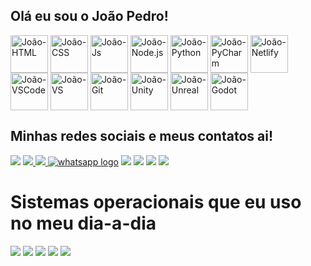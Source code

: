 ## Olá eu sou o João Pedro!
<!--
Pessoal que veio atrás do **Github Stats:** a API provavelmente saiu do ar nesse período,
mas você pode adicionar a sua própria, seguindo esse [tutorial](https://github.com/anuraghazra/github-readme-stats/blob/master/readme.md#deploy-on-your-own-vercel-instance)

<table>
  <a href="https://github.com/j040p3dr0fc">
  <img height="180em" src="https://github-readme-stats.vercel.app/api?username=j040p3dr0fc&show_icons=true&theme=transparent&include_all_commits=true&count_private=true"/>
  <img height="180em" src="https://github-readme-stats.vercel.app/api/top-langs/?username=j040p3dr0fc&layout=compact&langs_count=6&theme=transparent"/>
    <img height="200em" src="https://github-readme-stats.vercel.app/api/top-langs/?username=j040p3dr0fc&theme=transparent">

    
  <div style="display: inline_block"><br>
-->


    
  <img align="center" alt="João-HTML" heigt="50" width="60" src="https://cdn.jsdelivr.net/gh/devicons/devicon/icons/html5/html5-original.svg">
  
  <img align="center" alt="João-CSS" heigt="50" width="60" src="https://cdn.jsdelivr.net/gh/devicons/devicon/icons/css3/css3-original.svg">
  
  <img align="center" alt="João-Js" heigt="50" width="60" src="https://cdn.jsdelivr.net/gh/devicons/devicon/icons/javascript/javascript-original.svg">
    
  <img align="center" alt="João-Node.js" heigt="50" width="60" src="https://cdn.jsdelivr.net/gh/devicons/devicon/icons/nodejs/nodejs-original-wordmark.svg">
  
  <img align="center" alt="João-Python" heigt="50" width="60" src="https://cdn.jsdelivr.net/gh/devicons/devicon/icons/python/python-original.svg">
  
  <img align="center" alt="João-PyCharm" heigt="50" width="60" src="https://cdn.jsdelivr.net/gh/devicons/devicon/icons/pycharm/pycharm-original.svg">
    
   <img align="center" alt="João-Netlify" heigt="50" width="60" src="https://img.shields.io/badge/Netlify-00C7B7?style=for-the-badge&logo=netlify&logoColor=white">
    
   <img align="center" alt="João-VSCode" heigt="50" width="60" src="https://cdn.jsdelivr.net/gh/devicons/devicon/icons/vscode/vscode-original.svg">
     
   <img align="center" alt="João-VS" heigt="50" width="60" src="https://cdn.jsdelivr.net/gh/devicons/devicon/icons/visualstudio/visualstudio-plain.svg">
    
  <img align="center" alt="João-Git" heigt="50" width="60" src="https://cdn.jsdelivr.net/gh/devicons/devicon/icons/git/git-original.svg">
  
  <img align="center" alt="João-Unity" heigt="50" width="60" src="https://cdn.jsdelivr.net/gh/devicons/devicon/icons/unity/unity-original.svg">
    
  <img align="center" alt="João-Unreal" heigt="50" width="60" src="https://cdn.jsdelivr.net/gh/devicons/devicon/icons/unrealengine/unrealengine-original.svg">
    
  <img align="center" alt="João-Godot" heigt="50" width="60" src="https://cdn.jsdelivr.net/gh/devicons/devicon/icons/godot/godot-original.svg">
</div>
</table>
  
  ## Minhas redes sociais e meus contatos ai!
 
<div> 
  <!--
  <a href="" target="_blank"><img src="https://img.shields.io/badge/YouTube-FF0000?style=for-the-badge&logo=youtube&logoColor=white" target="_blank"></a>
  	<a href="" target="_blank"><img src="https://img.shields.io/badge/Twitch-9146FF?style=for-the-badge&logo=twitch&logoColor=white" target="_blank"></a>
  -->
  <a href="https://codepen.io/jo-o-pedro-gomes"><img src="https://img.shields.io/badge/Codepen-000000?style=for-the-badge&logo=codepen&logoColor=white"></a>
  <a href="https://blogjp.netlify.app/"> <img src="https://img.shields.io/badge/website-000000?style=for-the-badge&logo=About.me&logoColor=whit" </a>
  <a href="t.me/joaopedrogsil"> <img src="https://img.shields.io/badge/Telegram-2CA5E0?style=for-the-badge&logo=telegram&logoColor=white">
  </a>
  <a href="https://wa.me/5531971072485" target="_blank">
<img src="https://img.shields.io/badge/WhatsApp-25D366?style=for-the-badge&logo=whatsapp&logoColor=white" alt="whatsapp logo"></a>
  <a href="https://instagram.com/joaopdr___?utm_source=qr&igshid=ZDc4ODBmNjlmNQ%3D%3D" target="_blank"><img src="https://img.shields.io/badge/-Instagram-%23E4405F?style=for-the-badge&logo=instagram&logoColor=white" target="_blank"></a>
  <a href = "mailto:businessescontatojp@gmail.com" target="_blank"><img src="https://img.shields.io/badge/-Gmail-%23333?style=for-the-badge&logo=gmail&logoColor=white" target="_blank"></a>
  <a href="https://www.linkedin.com/in/jo%C3%A3o-pedro-gomes-8107b7227/" target="_blank"><img src="https://img.shields.io/badge/-LinkedIn-%230077B5?style=for-the-badge&logo=linkedin&logoColor=white"></a> 
  <a href="https://x.com/J040P3DR0___?t=nzXAWhPEibxCaVyVxzl9Kw&s=08" target="_blank"><img src="https://img.shields.io/badge/Twitter-1DA1F2?style=for-the-badge&logo=twitter&logoColor=white"></a>
  
</div>

<div>
<h1>Sistemas operacionais que eu uso no meu dia-a-dia</h1>
  
  <img src="https://img.shields.io/badge/Android-3DDC84?style=for-the-badge&logo=android&logoColor=white">
  <img src="https://img.shields.io/badge/Kali_Linux-557C94?style=for-the-badge&logo=kali-linux&logoColor=white">
  <img src="https://img.shields.io/badge/Tails%20-56347C?&style=for-the-badge&logo=tails&logoColor=white">
  <img src="https://img.shields.io/badge/Windows-0078D6?style=for-the-badge&logo=windows&logoColor=white">
  <img src="https://img.shields.io/badge/Ubuntu-E95420?style=for-the-badge&logo=ubuntu&logoColor=white">
</div>

